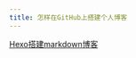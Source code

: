 ```yaml
---
title: 怎样在GitHub上搭建个人博客
---
```



[Hexo搭建markdown博客](https://github.com/BoobooWei/toberoot/blob/master/readme.md)
